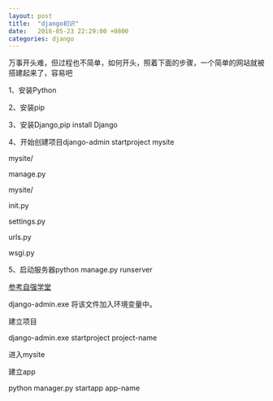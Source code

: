 ```yaml
---
layout: post
title:  "django初识"
date:   2016-05-23 22:29:00 +0800
categories: django
---
```


万事开头难，但过程也不简单，如何开头，照着下面的步骤，一个简单的网站就被搭建起来了，容易吧

1、安装Python

2、安装pip

3、安装Django,pip install Django

4、开始创建项目django-admin startproject mysite

mysite/

manage.py

mysite/

init.py

settings.py

urls.py

wsgi.py

5、启动服务器python manage.py runserver

[参考自强学堂](http://www.ziqiangxuetang.com/django/django-basic.html)

django-admin.exe 将该文件加入环境变量中。

建立项目

django-admin.exe startproject project-name

进入mysite

建立app

python manager.py startapp app-name